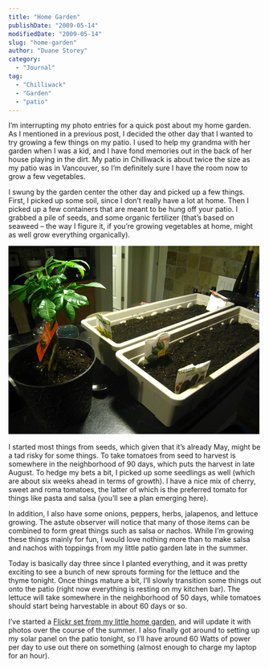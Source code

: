 ```yaml
---
title: "Home Garden"
publishDate: "2009-05-14"
modifiedDate: "2009-05-14"
slug: "home-garden"
author: "Duane Storey"
category:
  - "Journal"
tag:
  - "Chilliwack"
  - "Garden"
  - "patio"
---
```


I’m interrupting my photo entries for a quick post about my home garden. As I mentioned in a previous post, I decided the other day that I wanted to try growing a few things on my patio. I used to help my grandma with her garden when I was a kid, and I have fond memories out in the back of her house playing in the dirt. My patio in Chilliwack is about twice the size as my patio was in Vancouver, so I’m definitely sure I have the room now to grow a few vegetables.

I swung by the garden center the other day and picked up a few things. First, I picked up some soil, since I don’t really have a lot at home. Then I picked up a few containers that are meant to be hung off your patio. I grabbed a pile of seeds, and some organic fertilizer (that’s based on seaweed – the way I figure it, if you’re growing vegetables at home, might as well grow everything organically).

![Container Garden](_images/home-garden-1.jpg)

I started most things from seeds, which given that it’s already May, might be a tad risky for some things. To take tomatoes from seed to harvest is somewhere in the neighborhood of 90 days, which puts the harvest in late August. To hedge my bets a bit, I picked up some seedlings as well (which are about six weeks ahead in terms of growth). I have a nice mix of cherry, sweet and roma tomatoes, the latter of which is the preferred tomato for things like pasta and salsa (you’ll see a plan emerging here).

In addition, I also have some onions, peppers, herbs, jalapenos, and lettuce growing. The astute observer will notice that many of those items can be combined to form great things such as salsa or nachos. While I’m growing these things mainly for fun, I would love nothing more than to make salsa and nachos with toppings from my little patio garden late in the summer.

Today is basically day three since I planted everything, and it was pretty exciting to see a bunch of new sprouts forming for the lettuce and the thyme tonight. Once things mature a bit, I’ll slowly transition some things out onto the patio (right now everything is resting on my kitchen bar). The lettuce will take somewhere in the neighborhood of 50 days, while tomatoes should start being harvestable in about 60 days or so.

I’ve started a [Flickr set from my little home garden](http://www.flickr.com/photos/duanestorey/sets/72157618069330490/), and will update it with photos over the course of the summer. I also finally got around to setting up my solar panel on the patio tonight, so I’ll have around 60 Watts of power per day to use out there on something (almost enough to charge my laptop for an hour).